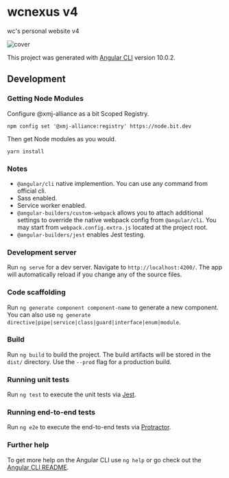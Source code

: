 # wcnexus v4
wc's personal website v4

![cover](https://i.imgur.com/4X1aCVI.png)

This project was generated with [Angular CLI](https://github.com/angular/angular-cli) version 10.0.2.

## Development

### Getting Node Modules

Configure @xmj-alliance as a bit Scoped Registry.

``` shell
npm config set '@xmj-alliance:registry' https://node.bit.dev
```

Then get Node modules as you would.

``` shell
yarn install
```

### Notes
- `@angular/cli` native implemention. You can use any command from official cli.
- Sass enabled.
- Service worker enabled.
- `@angular-builders/custom-webpack` allows you to attach additional settings to override the native webpack config from `@angular/cli`. You may start from `webpack.config.extra.js` located at the project root.
- `@angular-builders/jest` enables Jest testing.

### Development server

Run `ng serve` for a dev server. Navigate to `http://localhost:4200/`. The app will automatically reload if you change any of the source files.

### Code scaffolding

Run `ng generate component component-name` to generate a new component. You can also use `ng generate directive|pipe|service|class|guard|interface|enum|module`.

### Build

Run `ng build` to build the project. The build artifacts will be stored in the `dist/` directory. Use the `--prod` flag for a production build.

### Running unit tests

Run `ng test` to execute the unit tests via [Jest](https://jestjs.io/).

### Running end-to-end tests

Run `ng e2e` to execute the end-to-end tests via [Protractor](http://www.protractortest.org/).

### Further help

To get more help on the Angular CLI use `ng help` or go check out the [Angular CLI README](https://github.com/angular/angular-cli/blob/master/README.md).